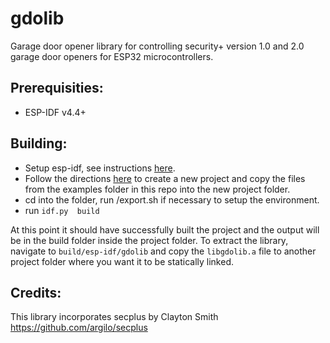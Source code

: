 # gdolib

Garage door opener library for controlling security+ version 1.0 and 2.0 garage door openers for ESP32 microcontrollers.


## Prerequisities:
* ESP-IDF v4.4+

## Building:
* Setup esp-idf, see instructions [here](https://docs.espressif.com/projects/esp-idf/en/v5.2.1/esp32/get-started/index.html).
* Follow the directions [here](https://docs.espressif.com/projects/esp-idf/en/latest/esp32/api-guides/tools/idf-py.html) to create a new project and copy the files from the examples folder in this repo into the new project folder.
* cd into the folder, run <path-to-esp-idf>/export.sh if necessary to setup the environment.
* run `idf.py  build`

At this point it should have successfully built the project and the output will be in the build folder inside the project folder.
To extract the library, navigate to `build/esp-idf/gdolib` and copy the `libgdolib.a` file to another project folder where you want it to be statically linked.

## Credits:
This library incorporates secplus by Clayton Smith https://github.com/argilo/secplus
